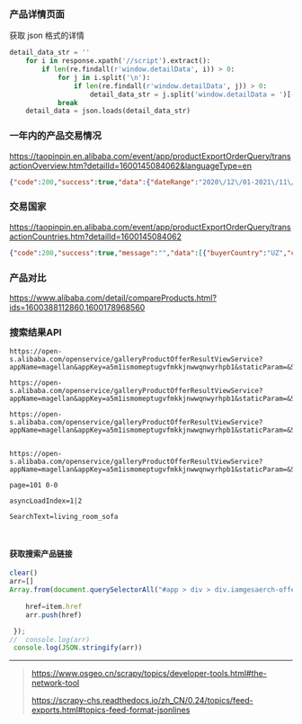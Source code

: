 ### 产品详情页面
获取 json 格式的详情
```python
detail_data_str = ''
    for i in response.xpath('//script').extract():
        if len(re.findall(r'window.detailData', i)) > 0:
            for j in i.split('\n'):
                if len(re.findall(r'window.detailData', j)) > 0:
                    detail_data_str = j.split('window.detailData = ')[-1]
            break
    detail_data = json.loads(detail_data_str)
```
### 一年内的产品交易情况
https://taopinpin.en.alibaba.com/event/app/productExportOrderQuery/transactionOverview.htm?detailId=1600145084062&languageType=en
```json
{"code":200,"success":true,"data":{"dateRange":"2020\/12\/01-2021\/11\/28","totalTransactions":7,"totalQuantities":9,"totalBuyers":7,"chartData":[{"month":"2020-12","transactions":4},{"month":"2021-01","transactions":0},{"month":"2021-02","transactions":0},{"month":"2021-03","transactions":2},{"month":"2021-04","transactions":0},{"month":"2021-05","transactions":0},{"month":"2021-06","transactions":1},{"month":"2021-07","transactions":0},{"month":"2021-08","transactions":0},{"month":"2021-09","transactions":0},{"month":"2021-10","transactions":0},{"month":"2021-11","transactions":0}]},"message":""}
```
###  交易国家
https://taopinpin.en.alibaba.com/event/app/productExportOrderQuery/transactionCountries.htm?detailId=1600145084062
```json
{"code":200,"success":true,"message":"","data":[{"buyerCountry":"UZ","countryFullName":"Uzbekistan"},{"buyerCountry":"CA","countryFullName":"Canada"},{"buyerCountry":"US","countryFullName":"United States"}]}
```

### 产品对比
https://www.alibaba.com/detail/compareProducts.html?ids=1600388112860,1600178968560

### 搜索结果API

```
https://open-s.alibaba.com/openservice/galleryProductOfferResultViewService?appName=magellan&appKey=a5m1ismomeptugvfmkkjnwwqnwyrhpb1&staticParam=&SearchText=living_room_sofa&IndexArea=product_en&page=1&waterfallCtrPageId=453bc45bd4884cd5a2ec421934c12dab&waterfallReqCount=1&asyncLoadIndex=1&asyncLoad=true&callback=__jp5

https://open-s.alibaba.com/openservice/galleryProductOfferResultViewService?appName=magellan&appKey=a5m1ismomeptugvfmkkjnwwqnwyrhpb1&staticParam=&SearchText=living_room_sofa&IndexArea=product_en&page=1&waterfallCtrPageId=453bc45bd4884cd5a2ec421934c12dab&waterfallReqCount=1&asyncLoadIndex=2&asyncLoad=true&callback=__jp5
```

```
https://open-s.alibaba.com/openservice/galleryProductOfferResultViewService?appName=magellan&appKey=a5m1ismomeptugvfmkkjnwwqnwyrhpb1&staticParam=&SearchText=living_room_sofa&IndexArea=product_en&page=2&waterfallCtrPageId=b760dabb573e46cdbec1dbbf6deefc74&waterfallReqCount=1&asyncLoadIndex=1&asyncLoad=true&callback=__jp3


https://open-s.alibaba.com/openservice/galleryProductOfferResultViewService?appName=magellan&appKey=a5m1ismomeptugvfmkkjnwwqnwyrhpb1&staticParam=&SearchText=living_room_sofa&IndexArea=product_en&page=2&waterfallCtrPageId=b760dabb573e46cdbec1dbbf6deefc74&waterfallReqCount=1&asyncLoadIndex=2&asyncLoad=true&callback=__jp3

page=101 0-0

asyncLoadIndex=1|2

SearchText=living_room_sofa



```
#### 获取搜索产品链接
```javascript
clear()
arr=[]
Array.from(document.querySelectorAll("#app > div > div.iamgesaerch-offer-list-wrapper > div > div > div > div > div.bc-ife-gallery-item-title.bc-ife-gallery-item-title-line2 > a")).forEach(function(item) {
 
    href=item.href
    arr.push(href)

 });
//  console.log(arr)
 console.log(JSON.stringify(arr))
```

---
> https://www.osgeo.cn/scrapy/topics/developer-tools.html#the-network-tool
> 
> https://scrapy-chs.readthedocs.io/zh_CN/0.24/topics/feed-exports.html#topics-feed-format-jsonlines